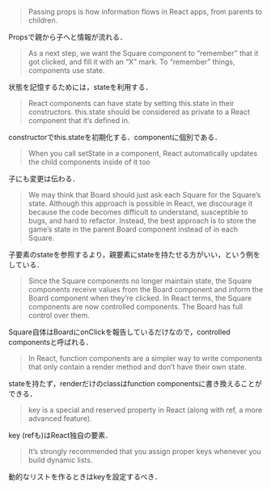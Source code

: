 > Passing props is how information flows in React apps, from parents to children.

Propsで親から子へと情報が流れる．


> As a next step, we want the Square component to “remember” that it got clicked, and fill it with an “X” mark. To “remember” things, components use state.

状態を記憶するためには，stateを利用する．

> React components can have state by setting this.state in their constructors. this.state should be considered as private to a React component that it’s defined in.

constructorでthis.stateを初期化する．componentに個別である．

> When you call setState in a component, React automatically updates the child components inside of it too

子にも変更は伝わる．


> We may think that Board should just ask each Square for the Square’s state. Although this approach is possible in React, we discourage it because the code becomes difficult to understand, susceptible to bugs, and hard to refactor. Instead, the best approach is to store the game’s state in the parent Board component instead of in each Square.

子要素のstateを参照するより，親要素にstateを持たせる方がいい，という例をしている．


> Since the Square components no longer maintain state, the Square components receive values from the Board component and inform the Board component when they’re clicked. In React terms, the Square components are now controlled components. The Board has full control over them.

Square自体はBoardにonClickを報告しているだけなので，controlled componentsと呼ばれる．

> In React, function components are a simpler way to write components that only contain a render method and don’t have their own state.

stateを持たず，renderだけのclassはfunction componentsに書き換えることができる．


> key is a special and reserved property in React (along with ref, a more advanced feature).

key (refも)はReact独自の要素．

> It’s strongly recommended that you assign proper keys whenever you build dynamic lists.

動的なリストを作るときはkeyを設定するべき．
